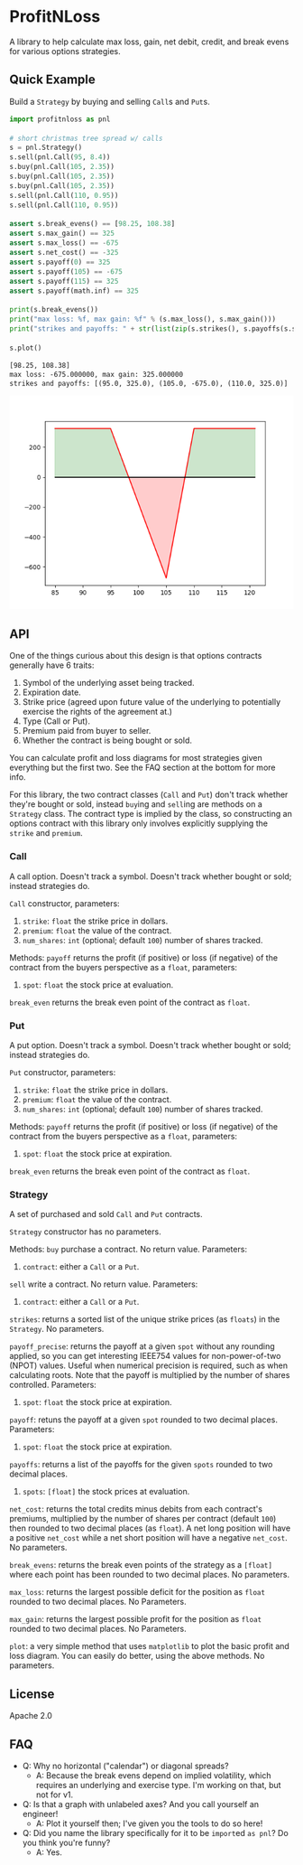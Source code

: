 # ProfitNLoss

A library to help calculate max loss, gain, net debit, credit, and break evens
for various options strategies.

## Quick Example

Build a `Strategy` by buying and selling `Call`s and `Put`s.

```python
import profitnloss as pnl

# short christmas tree spread w/ calls
s = pnl.Strategy()
s.sell(pnl.Call(95, 8.4))
s.buy(pnl.Call(105, 2.35))
s.buy(pnl.Call(105, 2.35))
s.buy(pnl.Call(105, 2.35))
s.sell(pnl.Call(110, 0.95))
s.sell(pnl.Call(110, 0.95))

assert s.break_evens() == [98.25, 108.38]
assert s.max_gain() == 325
assert s.max_loss() == -675
assert s.net_cost() == -325
assert s.payoff(0) == 325
assert s.payoff(105) == -675
assert s.payoff(115) == 325
assert s.payoff(math.inf) == 325

print(s.break_evens())
print("max loss: %f, max gain: %f" % (s.max_loss(), s.max_gain()))
print("strikes and payoffs: " + str(list(zip(s.strikes(), s.payoffs(s.strikes())))))

s.plot()
```
```
[98.25, 108.38]
max loss: -675.000000, max gain: 325.000000
strikes and payoffs: [(95.0, 325.0), (105.0, -675.0), (110.0, 325.0)]
```
![Profit and Loss Diagram](example.png?raw=true "Profit and Loss Diagram")

## API

One of the things curious about this design is that options contracts generally
have 6 traits:
1. Symbol of the underlying asset being tracked.
2. Expiration date.
3. Strike price (agreed upon future value of the underlying to potentially
   exercise the rights of the agreement at.)
4. Type (Call or Put).
5. Premium paid from buyer to seller.
6. Whether the contract is being bought or sold.

You can calculate profit and loss diagrams for most strategies given everything
but the first two. See the FAQ section at the bottom for more info.

For this library, the two contract classes (`Call` and `Put`) don't track
whether they're bought or sold, instead `buy`ing and `sell`ing are methods on a
`Strategy` class. The contract type is implied by the class, so constructing
an options contract with this library only involves explicitly supplying the
`strike` and `premium`.

### Call

A call option. Doesn't track a symbol. Doesn't track whether bought or sold;
instead strategies do.

`Call` constructor, parameters:
1. `strike`: `float` the strike price in dollars.
2. `premium`: `float` the value of the contract.
3. `num_shares`: `int` (optional; default `100`) number of shares tracked.

Methods:
`payoff` returns the profit (if positive) or loss (if negative) of the contract
from the buyers perspective as a `float`, parameters:
1. `spot`: `float` the stock price at evaluation.

`break_even` returns the break even point of the contract as `float`.

### Put

A put option. Doesn't track a symbol. Doesn't track whether bought or sold;
instead strategies do.

`Put` constructor, parameters:
1. `strike`: `float` the strike price in dollars.
2. `premium`: `float` the value of the contract.
3. `num_shares`: `int` (optional; default `100`) number of shares tracked.

Methods:
`payoff` returns the profit (if positive) or loss (if negative) of the contract
from the buyers perspective as a `float`, parameters:
1. `spot`: `float` the stock price at expiration.

`break_even` returns the break even point of the contract as `float`.

### Strategy

A set of purchased and sold `Call` and `Put` contracts.

`Strategy` constructor has no parameters.

Methods:
`buy` purchase a contract. No return value. Parameters:
1. `contract`: either a `Call` or a `Put`.

`sell` write a contract. No return value. Parameters:
1. `contract`: either a `Call` or a `Put`.

`strikes`: returns a sorted list of the unique strike prices (as `floats`) in
the `Strategy`.  No parameters.

`payoff_precise`: returns the payoff at a given `spot` without any rounding
applied, so you can get interesting IEEE754 values for non-power-of-two (NPOT)
values. Useful when numerical precision is required, such as when calculating
roots. Note that the payoff is multiplied by the number of shares controlled.
Parameters:
1. `spot`: `float` the stock price at expiration.

`payoff`: retuns the payoff at a given `spot` rounded to two decimal places.
Parameters:
1. `spot`: `float` the stock price at expiration.

`payoffs`: returns a list of the payoffs for the given `spots` rounded to two
decimal places.
1. `spots`: `[float]` the stock prices at evaluation.

`net_cost`: returns the total credits minus debits from each contract's
premiums, multiplied by the number of shares per contract (default `100`) then
rounded to two decimal places (as `float`). A net long position will have a
positive `net_cost` while a net short position will have a negative `net_cost`.
No parameters.

`break_evens`: returns the break even points of the strategy as a `[float]`
where each point has been rounded to two decimal places. No parameters.

`max_loss`: returns the largest possible deficit for the position as `float`
rounded to two decimal places. No Parameters.

`max_gain`: returns the largest possible profit for the position as `float`
rounded to two decimal places. No Parameters.

`plot`: a very simple method that uses `matplotlib` to plot the basic profit
and loss diagram. You can easily do better, using the above methods. No
parameters.

## License

Apache 2.0

## FAQ
- Q: Why no horizontal ("calendar") or diagonal spreads?
  - A: Because the break evens depend on implied volatility, which requires an
    underlying and exercise type.  I'm working on that, but not for v1.
- Q: Is that a graph with unlabeled axes? And you call yourself an engineer!
  - A: Plot it yourself then; I've given you the tools to do so here!
- Q: Did you name the library specifically for it to be `import`ed `as pnl`? Do
  you think you're funny?
  - A: Yes.
